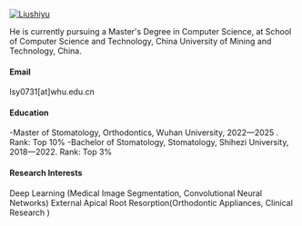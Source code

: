 

[![Liushiyu](https://img.shields.io/badge/Liushiyu-Wechat-green?logo=wechat)](https://docs.qq.com/doc/DUlhib2JVZVlZUmlS)

He is currently pursuing a Master's Degree in Computer Science, at School of Computer Science and Technology, China University of Mining and Technology, China.

#### Email
lsy0731[at]whu.edu.cn

#### Education
-Master of Stomatology, Orthodontics, Wuhan University, 2022—2025 .
 Rank: Top 10%
-Bachelor of Stomatology, Stomatology, Shihezi University, 2018—2022.
 Rank: Top 3%

#### Research Interests
Deep Learning (Medical Image Segmentation, Convolutional Neural Networks)
External Apical Root Resorption(Orthodontic Appliances, Clinical Research )


